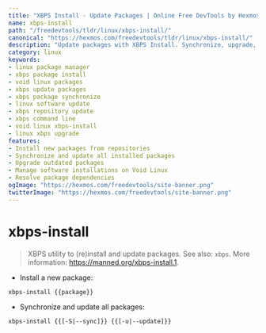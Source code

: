 ```yaml
---
title: "XBPS Install - Update Packages | Online Free DevTools by Hexmos"
name: xbps-install
path: "/freedevtools/tldr/linux/xbps-install/"
canonical: "https://hexmos.com/freedevtools/tldr/linux/xbps-install/"
description: "Update packages with XBPS Install. Synchronize, upgrade, and manage software installations easily. Free online tool, no registration required."
category: linux
keywords:
- linux package manager
- xbps package install
- void linux packages
- xbps update packages
- xbps package synchronize
- linux software update
- xbps repository update
- xbps command line
- void linux xbps-install
- linux xbps upgrade
features:
- Install new packages from repositories
- Synchronize and update all installed packages
- Upgrade outdated packages
- Manage software installations on Void Linux
- Resolve package dependencies
ogImage: "https://hexmos.com/freedevtools/site-banner.png"
twitterImage: "https://hexmos.com/freedevtools/site-banner.png"
---
```


# xbps-install

> XBPS utility to (re)install and update packages.
> See also: `xbps`.
> More information: <https://manned.org/xbps-install.1>.

- Install a new package:

`xbps-install {{package}}`

- Synchronize and update all packages:

`xbps-install {{[-S|--sync]}} {{[-u|--update]}}`
